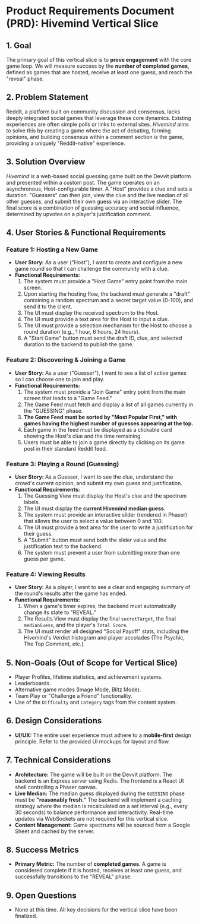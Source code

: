 # Product Requirements Document (PRD): Hivemind Vertical Slice

## 1. Goal

The primary goal of this vertical slice is to **prove engagement** with the core game loop. We will measure success by the **number of completed games**, defined as games that are hosted, receive at least one guess, and reach the "reveal" phase.

## 2. Problem Statement

Reddit, a platform built on community discussion and consensus, lacks deeply integrated social games that leverage these core dynamics. Existing experiences are often simple polls or links to external sites. *Hivemind* aims to solve this by creating a game where the act of debating, forming opinions, and building consensus within a comment section *is* the game, providing a uniquely "Reddit-native" experience.

## 3. Solution Overview

*Hivemind* is a web-based social guessing game built on the Devvit platform and presented within a custom post. The game operates on an asynchronous, Host-configurable timer. A "Host" provides a clue and sets a duration. "Guessers" can then join, view the clue and the live median of all other guesses, and submit their own guess via an interactive slider. The final score is a combination of guessing accuracy and social influence, determined by upvotes on a player's justification comment.

## 4. User Stories & Functional Requirements

### Feature 1: Hosting a New Game

* **User Story:** As a user ("Host"), I want to create and configure a new game round so that I can challenge the community with a clue.
* **Functional Requirements:**
    1.  The system must provide a "Host Game" entry point from the main screen.
    2.  Upon starting the hosting flow, the backend must generate a "draft" containing a random spectrum and a secret target value (0-100), and send it to the client.
    3.  The UI must display the received spectrum to the Host.
    4.  The UI must provide a text area for the Host to input a clue.
    5.  The UI must provide a selection mechanism for the Host to choose a round duration (e.g., 1 hour, 6 hours, 24 hours).
    6.  A "Start Game" button must send the draft ID, clue, and selected duration to the backend to publish the game.

### Feature 2: Discovering & Joining a Game

* **User Story:** As a user ("Guesser"), I want to see a list of active games so I can choose one to join and play.
* **Functional Requirements:**
    1.  The system must provide a "Join Game" entry point from the main screen that leads to a "Game Feed."
    2.  The Game Feed must fetch and display a list of all games currently in the "GUESSING" phase.
    3.  **The Game Feed must be sorted by "Most Popular First," with games having the highest number of guesses appearing at the top.**
    4.  Each game in the feed must be displayed as a clickable card showing the Host's clue and the time remaining.
    5.  Users must be able to join a game directly by clicking on its game post in their standard Reddit feed.

### Feature 3: Playing a Round (Guessing)

* **User Story:** As a Guesser, I want to see the clue, understand the crowd's current opinion, and submit my own guess and justification.
* **Functional Requirements:**
    1.  The Guessing View must display the Host's clue and the spectrum labels.
    2.  The UI must display the **current Hivemind median guess**.
    3.  The system must provide an interactive slider (rendered in Phaser) that allows the user to select a value between 0 and 100.
    4.  The UI must provide a text area for the user to write a justification for their guess.
    5.  A "Submit" button must send both the slider value and the justification text to the backend.
    6.  The system must prevent a user from submitting more than one guess per game.

### Feature 4: Viewing Results

* **User Story:** As a player, I want to see a clear and engaging summary of the round's results after the game has ended.
* **Functional Requirements:**
    1.  When a game's timer expires, the backend must automatically change its state to "REVEAL."
    2.  The Results View must display the final `secretTarget`, the final `medianGuess`, and the player's `Total Score`.
    3.  The UI must render all designed "Social Payoff" stats, including the Hivemind's Verdict histogram and player accolades (The Psychic, The Top Comment, etc.).

## 5. Non-Goals (Out of Scope for Vertical Slice)

* Player Profiles, lifetime statistics, and achievement systems.
* Leaderboards.
* Alternative game modes (Image Mode, Blitz Mode).
* Team Play or "Challenge a Friend" functionality.
* Use of the `Difficulty` and `Category` tags from the content system.

## 6. Design Considerations

* **UI/UX:** The entire user experience must adhere to a **mobile-first** design principle. Refer to the provided UI mockups for layout and flow.

## 7. Technical Considerations

* **Architecture:** The game will be built on the Devvit platform. The backend is an Express server using Redis. The frontend is a React UI shell controlling a Phaser canvas.
* **Live Median:** The median guess displayed during the `GUESSING` phase must be **"reasonably fresh."** The backend will implement a caching strategy where the median is recalculated on a set interval (e.g., every 30 seconds) to balance performance and interactivity. Real-time updates via WebSockets are not required for this vertical slice.
* **Content Management:** Game spectrums will be sourced from a Google Sheet and cached by the server.

## 8. Success Metrics

* **Primary Metric:** The number of **completed games**. A game is considered complete if it is hosted, receives at least one guess, and successfully transitions to the "REVEAL" phase.

## 9. Open Questions

* None at this time. All key decisions for the vertical slice have been finalized.
